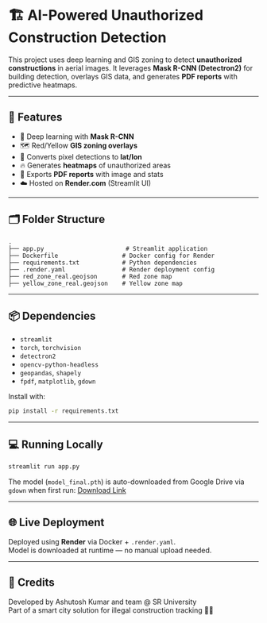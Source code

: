 # 🏗️ AI-Powered Unauthorized Construction Detection

This project uses deep learning and GIS zoning to detect **unauthorized constructions** in aerial images. It leverages **Mask R-CNN (Detectron2)** for building detection, overlays GIS data, and generates **PDF reports** with predictive heatmaps.

---

## 🚀 Features

- 🧠 Deep learning with **Mask R-CNN**
- 🗺️ Red/Yellow **GIS zoning overlays**
- 📍 Converts pixel detections to **lat/lon**
- 🔥 Generates **heatmaps** of unauthorized areas
- 📄 Exports **PDF reports** with image and stats
- ☁️ Hosted on **Render.com** (Streamlit UI)

---

## 🗂️ Folder Structure

```
.
├── app.py                       # Streamlit application
├── Dockerfile                  # Docker config for Render
├── requirements.txt            # Python dependencies
├── .render.yaml                # Render deployment config
├── red_zone_real.geojson       # Red zone map
├── yellow_zone_real.geojson    # Yellow zone map
```

---

## 📦 Dependencies

- `streamlit`
- `torch`, `torchvision`
- `detectron2`
- `opencv-python-headless`
- `geopandas`, `shapely`
- `fpdf`, `matplotlib`, `gdown`

Install with:

```bash
pip install -r requirements.txt
```

---

## 💻 Running Locally

```bash
streamlit run app.py
```

The model (`model_final.pth`) is auto-downloaded from Google Drive via `gdown` when first run:
[Download Link](https://drive.google.com/uc?id=1lAQfN-7JB_WoYWO0L-cq_EtWdxsWjExQ)

---

## 🌐 Live Deployment

Deployed using **Render** via Docker + `.render.yaml`.  
Model is downloaded at runtime — no manual upload needed.

---

## 📢 Credits

Developed by Ashutosh Kumar and team @ SR University  
Part of a smart city solution for illegal construction tracking 🚁📡
